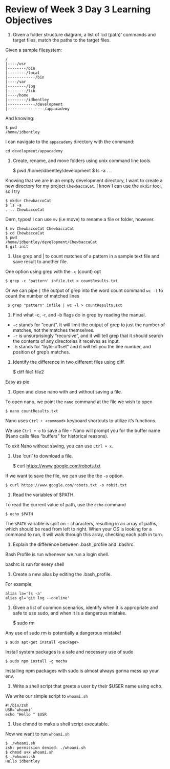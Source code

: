 Review of Week 3 Day 3 Learning Objectives
==========================================

1.  Given a folder structure diagram, a list of ‘cd (path)’ commands and target files, match the paths to the target files.

Given a sample filesystem:

    /
    |----/usr
    |--------/bin
    |--------/local
    |------------/bin
    |----/var
    |--------/log
    |--------/lib
    |----/home
    |--------/idbentley
    |------------/development
    |----------------/appacademy

And knowing:

    $ pwd
    /home/idbentley

I can navigate to the `appacademy` directory with the command:

    cd development/appacademy

1.  Create, rename, and move folders using unix command line tools.

    $ pwd /home/idbentley/development $ ls -a . ..

Knowing that we are in an empty development directory, I want to create a new directory for my project `ChewbaccaCat`. I know I can use the `mkdir` tool, so I try

    $ mkdir ChewbaccoCat
    $ ls -a
    . .. ChewbaccoCat

Dern, typos! I can use `mv` (i.e move) to rename a file or folder, however.

    $ mv ChewbaccoCat ChewbaccaCat
    $ cd ChewbaccaCat
    $ pwd
    /home/idbentley/development/ChewbaccaCat
    $ git init

1.  Use grep and | to count matches of a pattern in a sample text file and save result to another file.

One option using grep with the `-c` (count) opt

    $ grep -c 'pattern' infile.txt > countResults.txt

Or we can pipe `|` the output of grep into the word count command `wc -l` to count the number of matched lines

     $ grep "pattern" infile | wc -l > countResults.txt

1.  Find what -c, -r, and -b flags do in grep by reading the manual.

-   `-c` stands for “count”. It will limit the output of grep to just the number of matches, not the matches themselves.
-   `-r` is unsurprisingly “recursive”, and it will tell grep that it should search the contents of any directories it receives as input.
-   `-b` stands for “byte-offset” and it will tell you the line number, and position of grep’s matches.

1.  Identify the difference in two different files using diff.

    $ diff file1 file2

Easy as pie

1.  Open and close nano with and without saving a file.

To open nano, we point the `nano` command at the file we wish to open

    $ nano countResults.txt

Nano uses `Ctrl + <command>` keyboard shortcuts to utilize it’s functions.

We use `Ctrl + o` to save a file - Nano will prompt you for the buffer name (Nano calls files “buffers” for historical reasons).

To exit Nano without saving, you can use `Ctrl + x`.

1.  Use ‘curl’ to download a file.

    $ curl https://www.google.com/robots.txt

If we want to save the file, we can use the the `-o` option.

    $ curl https://www.google.com/robots.txt -o robit.txt

1.  Read the variables of $PATH.

To read the current value of path, use the `echo` command

    $ echo $PATH

The `$PATH` variable is split on `:` characters, resulting in an array of paths, which should be read from left to right. When your OS is looking for a command to run, it will walk through this array, checking each path in turn.

1.  Explain the difference between .bash\_profile and .bashrc.

Bash Profile is run whenever we run a login shell.

bashrc is run for every shell

1.  Create a new alias by editing the .bash\_profile.

For example:

    alias la='ls -a'
    alias gl='git log --oneline'

1.  Given a list of common scenarios, identify when it is appropriate and safe to use sudo, and when it is a dangerous mistake.

    $ sudo rm

Any use of sudo rm is potentially a dangerous mistake!

    $ sudo apt-get install <package>

Install system packages is a safe and necessary use of sudo

    $ sudo npm install -g mocha

Installing npm packages with sudo is almost always gonna mess up your env.

1.  Write a shell script that greets a user by their $USER name using echo.

We write our simple script to `whoami.sh`

    #!/bin/zsh
    USR=`whoami`
    echo "Hello " $USR

1.  Use chmod to make a shell script executable.

Now we want to run `whoami.sh`

    $ ./whoami.sh
    zsh: permission denied: ./whoami.sh
    $ chmod u+x whoami.sh
    $ ./whoami.sh
    Hello idbentley
